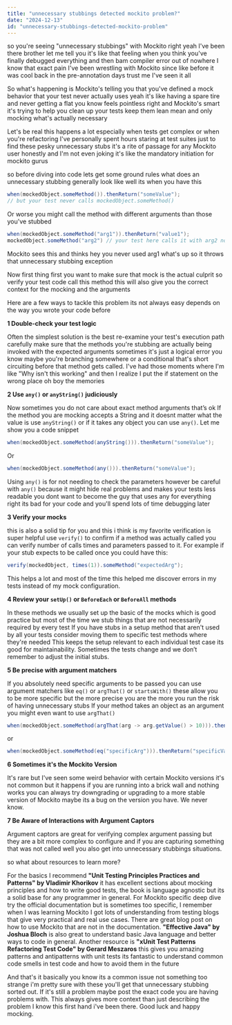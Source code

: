 ```yaml
---
title: "unnecessary stubbings detected mockito problem?"
date: "2024-12-13"
id: "unnecessary-stubbings-detected-mockito-problem"
---
```


 so you're seeing "unnecessary stubbings" with Mockito right yeah I've been there brother let me tell you it's like that feeling when you think you've finally debugged everything and then bam compiler error out of nowhere I know that exact pain I've been wrestling with Mockito since like before it was cool back in the pre-annotation days trust me I've seen it all

So what's happening is Mockito's telling you that you've defined a mock behavior that your test never actually uses yeah it's like having a spare tire and never getting a flat you know feels pointless right and Mockito's smart it's trying to help you clean up your tests keep them lean mean and only mocking what's actually necessary

Let's be real this happens a lot especially when tests get complex or when you're refactoring I've personally spent hours staring at test suites just to find these pesky unnecessary stubs it's a rite of passage for any Mockito user honestly and I'm not even joking it's like the mandatory initiation for mockito gurus

 so before diving into code lets get some ground rules what does an unnecessary stubbing generally look like well its when you have this

```java
when(mockedObject.someMethod()).thenReturn("someValue");
// but your test never calls mockedObject.someMethod()
```

Or worse you might call the method with different arguments than those you've stubbed

```java
when(mockedObject.someMethod("arg1")).thenReturn("value1");
mockedObject.someMethod("arg2") // your test here calls it with arg2 not arg1
```
Mockito sees this and thinks hey you never used arg1 what's up so it throws that unnecessary stubbing exception

Now first thing first you want to make sure that mock is the actual culprit so verify your test code call this method this will also give you the correct context for the mocking and the arguments

Here are a few ways to tackle this problem its not always easy depends on the way you wrote your code before

**1 Double-check your test logic**

Often the simplest solution is the best re-examine your test's execution path carefully make sure that the methods you're stubbing are actually being invoked with the expected arguments sometimes it's just a logical error you know maybe you're branching somewhere or a conditional that's short circuiting before that method gets called. I've had those moments where I'm like "Why isn't this working" and then I realize I put the if statement on the wrong place oh boy the memories

**2  Use `any()` or `anyString()` judiciously**

Now sometimes you do not care about exact method arguments that’s ok If the method you are mocking accepts a String and it doesnt matter what the value is use `anyString()` or if it takes any object you can use `any()`. Let me show you a code snippet

```java
when(mockedObject.someMethod(anyString())).thenReturn("someValue");
```

Or

```java
when(mockedObject.someMethod(any())).thenReturn("someValue");
```

Using `any()` is  for not needing to check the parameters however be careful with `any()` because it might hide real problems and makes your tests less readable you dont want to become the guy that uses any for everything right its bad for your code and you'll spend lots of time debugging later

**3  Verify your mocks**

 this is also a solid tip for you and this i think is my favorite verification is super helpful use `verify()` to confirm if a method was actually called you can verify number of calls times and parameters passed to it. For example if your stub expects to be called once you could have this:

```java
verify(mockedObject, times(1)).someMethod("expectedArg");
```
This helps a lot and most of the time this helped me discover errors in my tests instead of my mock configuration.

**4  Review your `setUp()` or `BeforeEach` or `BeforeAll` methods**

In these methods we usually set up the basic of the mocks which is good practice but most of the time we stub things that are not necessarily required by every test If you have stubs in a setup method that aren't used by all your tests consider moving them to specific test methods where they're needed This keeps the setup relevant to each individual test case its good for maintainability. Sometimes the tests change and we don’t remember to adjust the initial stubs.

**5  Be precise with argument matchers**

If you absolutely need specific arguments to be passed you can use argument matchers like `eq()` or `argThat()` or `startsWith()` these allow you to be more specific but the more precise you are the more you run the risk of having unnecessary stubs If your method takes an object as an argument you might even want to use `argThat()`

```java
when(mockedObject.someMethod(argThat(arg -> arg.getValue() > 10))).thenReturn("someValue");
```
or
```java
when(mockedObject.someMethod(eq("specificArg"))).thenReturn("specificValue");
```

**6 Sometimes it's the Mockito Version**

It's rare but I've seen some weird behavior with certain Mockito versions it's not common but it happens if you are running into a brick wall and nothing works you can always try downgrading or upgrading to a more stable version of Mockito maybe its a bug on the version you have. We never know.

**7  Be Aware of Interactions with Argument Captors**

Argument captors are great for verifying complex argument passing but they are a bit more complex to configure and if you are capturing something that was not called well you also get into unnecessary stubbings situations.

 so what about resources to learn more?

For the basics I recommend **"Unit Testing Principles Practices and Patterns" by Vladimir Khorikov** it has excellent sections about mocking principles and how to write good tests, the book is language agnostic but its a solid base for any programmer in general. For Mockito specific deep dive try the official documentation but is sometimes too specific, I remember when I was learning Mockito I got lots of understanding from testing blogs that give very practical and real use cases. There are great blog post on how to use Mockito that are not in the documentation. **"Effective Java" by Joshua Bloch** is also great to understand basic Java language and better ways to code in general. Another resource is **"xUnit Test Patterns Refactoring Test Code" by Gerard Meszaros** this gives you amazing patterns and antipatterns with unit tests its fantastic to understand common code smells in test code and how to avoid them in the future

And that's it basically you know its a common issue not something too strange i'm pretty sure with these you'll get that unnecessary stubbing sorted out. If it's still a problem maybe post the exact code you are having problems with. This always gives more context than just describing the problem I know this first hand i've been there. Good luck and happy mocking.
